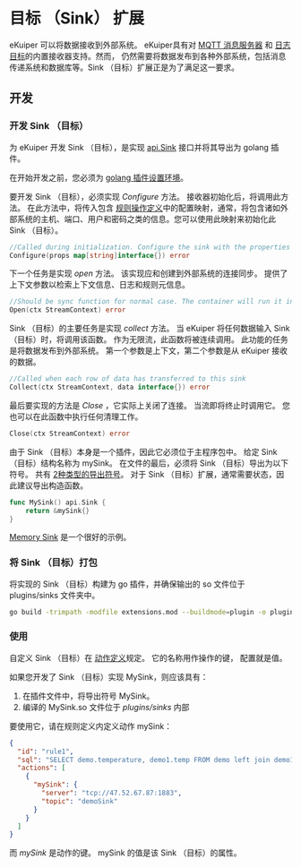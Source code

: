 # 目标 （Sink） 扩展

eKuiper 可以将数据接收到外部系统。 eKuiper具有对  [MQTT 消息服务器](../../rules/sinks/mqtt.md) 和 [日志目标](../../rules/sinks/logs.md)的内置接收器支持。然而， 仍然需要将数据发布到各种外部系统，包括消息传递系统和数据库等。Sink （目标）扩展正是为了满足这一要求。

## 开发

### 开发 Sink （目标）

为 eKuiper 开发 Sink （目标），是实现 [api.Sink](https://github.com/lf-edge/ekuiper/blob/master/pkg/api/stream.go) 接口并将其导出为 golang 插件。

在开始开发之前，您必须为 [golang 插件设置环境](../overview.md#setup-the-plugin-developing-environment)。

要开发 Sink （目标），必须实现 _Configure_ 方法。 接收器初始化后，将调用此方法。 在此方法中，将传入包含 [规则操作定义](../../rules/overview.md#actions)中的配置映射，通常，将包含诸如外部系统的主机、端口、用户和密码之类的信息。您可以使用此映射来初始化此 Sink （目标）。

```go
//Called during initialization. Configure the sink with the properties from action definition 
Configure(props map[string]interface{}) error
```
下一个任务是实现 _open_ 方法。 该实现应和创建到外部系统的连接同步。 提供了上下文参数以检索上下文信息、日志和规则元信息。

```go
//Should be sync function for normal case. The container will run it in go func
Open(ctx StreamContext) error
```

Sink （目标）的主要任务是实现 _collect_ 方法。 当 eKuiper 将任何数据输入 Sink （目标）时，将调用该函数。 作为无限流，此函数将被连续调用。 此功能的任务是将数据发布到外部系统。 第一个参数是上下文，第二个参数是从 eKuiper 接收的数据。

```go
//Called when each row of data has transferred to this sink
Collect(ctx StreamContext, data interface{}) error
```

最后要实现的方法是 _Close_ ，它实际上关闭了连接。 当流即将终止时调用它。 您也可以在此函数中执行任何清理工作。

```go
Close(ctx StreamContext) error
```

由于 Sink （目标）本身是一个插件，因此它必须位于主程序包中。 给定 Sink （目标）结构名称为 mySink。 在文件的最后，必须将 Sink （目标）导出为以下符号。 共有 [2种类型的导出符号](../overview.md#plugin-development)。 对于 Sink （目标）扩展，通常需要状态，因此建议导出构造函数。

```go
func MySink() api.Sink {
	return &mySink{}
}
```

[Memory Sink](https://github.com/lf-edge/ekuiper/blob/master/extensions/sinks/memory/memory.go) 是一个很好的示例。

### 将 Sink （目标）打包
将实现的 Sink （目标）构建为 go 插件，并确保输出的 so 文件位于 plugins/sinks 文件夹中。

```bash
go build -trimpath -modfile extensions.mod --buildmode=plugin -o plugins/sinks/MySink.so extensions/sinks/my_sink.go
```

### 使用

自定义 Sink （目标）在 [动作定义](../../rules/overview.md#actions)规定。 它的名称用作操作的键， 配置就是值。

如果您开发了 Sink （目标）实现 MySink，则应该具有：
1. 在插件文件中，将导出符号 MySink。
2. 编译的 MySink.so 文件位于 _plugins/sinks_ 内部

要使用它，请在规则定义内定义动作 mySink：

```json
{
  "id": "rule1",
  "sql": "SELECT demo.temperature, demo1.temp FROM demo left join demo1 on demo.timestamp = demo1.timestamp where demo.temperature > demo1.temp GROUP BY demo.temperature, HOPPINGWINDOW(ss, 20, 10)",
  "actions": [
    {
      "mySink": {
        "server": "tcp://47.52.67.87:1883",
        "topic": "demoSink"
      }
    }
  ]
}
```
而 _mySink_ 是动作的键。 mySink 的值是该 Sink （目标）的属性。
